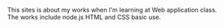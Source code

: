 This sites is about my works when I'm learning at Web application class. The works include node.js HTML and CSS basic use.
